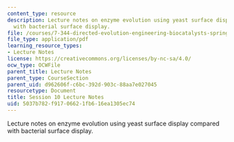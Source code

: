 ```yaml
---
content_type: resource
description: Lecture notes on enzyme evolution using yeast surface display compared
  with bacterial surface display.
file: /courses/7-344-directed-evolution-engineering-biocatalysts-spring-2008/5037b782f91706621fb616ea1305ec74_ses10_ln.pdf
file_type: application/pdf
learning_resource_types:
- Lecture Notes
license: https://creativecommons.org/licenses/by-nc-sa/4.0/
ocw_type: OCWFile
parent_title: Lecture Notes
parent_type: CourseSection
parent_uid: d962606f-c6bc-392d-903c-88aa7e027045
resourcetype: Document
title: Session 10 Lecture Notes
uid: 5037b782-f917-0662-1fb6-16ea1305ec74
---
```

Lecture notes on enzyme evolution using yeast surface display compared with bacterial surface display.